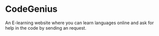 # CodeGenius
An E-learning website where you can learn languages online and ask for help in the code by sending an request.
